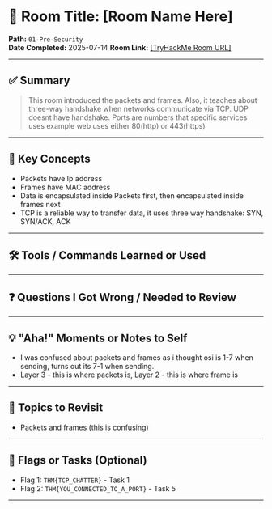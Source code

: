 # 🧠 Room Title: [Room Name Here]

**Path:** `01-Pre-Security`  
**Date Completed:** 2025-07-14
**Room Link:** [\[TryHackMe Room URL\]](https://tryhackme.com/room/packetsframes)

---

## ✅ Summary

> This room introduced the packets and frames. Also, it teaches about three-way handshake when networks communicate via TCP. UDP doesnt have handshake. Ports are numbers that specific services uses example web uses either 80(http) or 443(https)

---

## 🔑 Key Concepts

- Packets have Ip address
- Frames have MAC address
- Data is encapsulated inside Packets first, then encapsulated inside frames next
- TCP is a reliable way to transfer data, it uses three way handshake: SYN, SYN/ACK, ACK

---

## 🛠️ Tools / Commands Learned or Used

---

## ❓ Questions I Got Wrong / Needed to Review

---

## 💡 "Aha!" Moments or Notes to Self

- I was confused about packets and frames as i thought osi is 1-7 when sending, turns out its 7-1 when sending.
- Layer 3 - this is where packets is, Layer 2 - this is where frame is

---

## 📌 Topics to Revisit

- Packets and frames (this is confusing)

---

## 🧩 Flags or Tasks (Optional)

- Flag 1: `THM{TCP_CHATTER}` - Task 1
- Flag 2: `THM{YOU_CONNECTED_TO_A_PORT}` - Task 5

---
